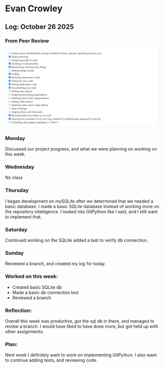 # Evan Crowley  
## Log: October 26 2025  

### From Peer Review
![Tasks_I_Did](Tasks%20OCT20-26.png)

### Monday  
Discussed our project progress, and what we were planning on working on this week.
### Wednesday  
No class
### Thursday  
I began development on mySQLite after we determined that we needed a basic database. I made a basic SQLite database instead of working more on the repository intelligence. I looked into GitPython like I said, and I still want to implement that.  
### Saturday  
Continued working on the SQLite added a test to verify db connection.   

### Sunday  
Reviewed a branch, and created my log for today.

### Worked on this week:

- Created basic SQLite db  
- Made a basic db connection test  
- Reviewed a branch

### Reflection:  
 Overall this week was productive, got the sql db in there, and managed to review a branch. I would have liked to have done more, but got held up with other assignments.

### Plan:  
Next week I definitely want to work on implementing GitPython. I also want to continue adding tests, and reviewing code.

